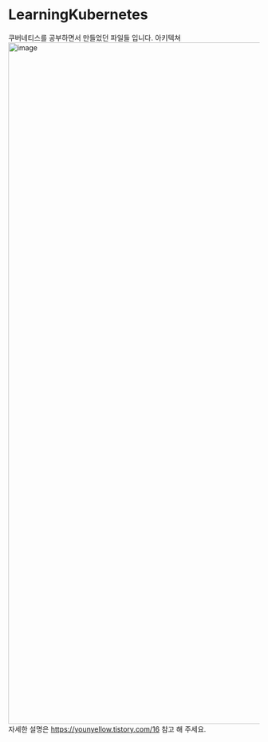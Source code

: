 # LearningKubernetes
쿠버네티스를 공부하면서 만들었던 파일들 입니다.
아키텍쳐
<img width="1368" alt="image" src="https://github.com/Sihyun3/LearningKubernetes/assets/121409925/4ed33d43-fbe8-4533-9fd6-a88f166acafa">
자세한 설명은 
https://younyellow.tistory.com/16
참고 해 주세요.
